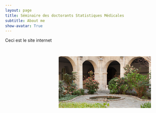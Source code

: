 ```yaml
---
layout: page
title: Séminaire des doctorants Statistiques Médicales
subtitle: About me
show-avatar: True
---
```

Ceci est le site internet

<img style="float: right;" src="/assets/img/cordeliers.jpg" width="300" hspace="30" vspace="30">

